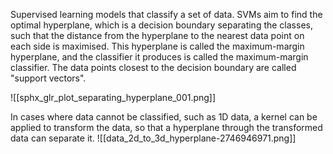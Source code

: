 Supervised learning models that classify a set of data. SVMs aim to find the optimal hyperplane, which is a decision boundary separating the classes, such that the distance from the hyperplane to the nearest data point on each side is maximised. This hyperplane is called the maximum-margin hyperplane, and the classifier it produces is called the maximum-margin classifier. The data points closest to the decision boundary are called "support vectors".

![[sphx_glr_plot_separating_hyperplane_001.png]]

In cases where data cannot be classified, such as 1D data, a kernel can be applied to transform the data, so that a hyperplane through the transformed data can separate it. 
![[data_2d_to_3d_hyperplane-2746946971.png]]